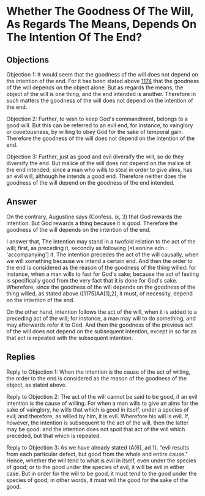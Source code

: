 # Whether The Goodness Of The Will, As Regards The Means, Depends On The Intention Of The End?

## Objections

Objection 1: It would seem that the goodness of the will does not depend on the intention of the end. For it has been stated above [1174](A[2]) that the goodness of the will depends on the object alone. But as regards the means, the object of the will is one thing, and the end intended is another. Therefore in such matters the goodness of the will does not depend on the intention of the end.

Objection 2: Further, to wish to keep God's commandment, belongs to a good will. But this can be referred to an evil end, for instance, to vainglory or covetousness, by willing to obey God for the sake of temporal gain. Therefore the goodness of the will does not depend on the intention of the end.

Objection 3: Further, just as good and evil diversify the will, so do they diversify the end. But malice of the will does not depend on the malice of the end intended; since a man who wills to steal in order to give alms, has an evil will, although he intends a good end. Therefore neither does the goodness of the will depend on the goodness of the end intended.

## Answer

On the contrary, Augustine says (Confess. ix, 3) that God rewards the intention. But God rewards a thing because it is good. Therefore the goodness of the will depends on the intention of the end.

I answer that, The intention may stand in a twofold relation to the act of the will; first, as preceding it, secondly as following [*Leonine edn.: 'accompanying'] it. The intention precedes the act of the will causally, when we will something because we intend a certain end. And then the order to the end is considered as the reason of the goodness of the thing willed: for instance, when a man wills to fast for God's sake; because the act of fasting is specifically good from the very fact that it is done for God's sake. Wherefore, since the goodness of the will depends on the goodness of the thing willed, as stated above ([1175]AA[1],2), it must, of necessity, depend on the intention of the end.

On the other hand, intention follows the act of the will, when it is added to a preceding act of the will; for instance, a man may will to do something, and may afterwards refer it to God. And then the goodness of the previous act of the will does not depend on the subsequent intention, except in so far as that act is repeated with the subsequent intention.

## Replies

Reply to Objection 1: When the intention is the cause of the act of willing, the order to the end is considered as the reason of the goodness of the object, as stated above.

Reply to Objection 2: The act of the will cannot be said to be good, if an evil intention is the cause of willing. For when a man wills to give an alms for the sake of vainglory, he wills that which is good in itself, under a species of evil; and therefore, as willed by him, it is evil. Wherefore his will is evil. If, however, the intention is subsequent to the act of the will, then the latter may be good: and the intention does not spoil that act of the will which preceded, but that which is repeated.

Reply to Objection 3: As we have already stated (A[6], ad 1), "evil results from each particular defect, but good from the whole and entire cause." Hence, whether the will tend to what is evil in itself, even under the species of good; or to the good under the species of evil, it will be evil in either case. But in order for the will to be good, it must tend to the good under the species of good; in other words, it must will the good for the sake of the good.